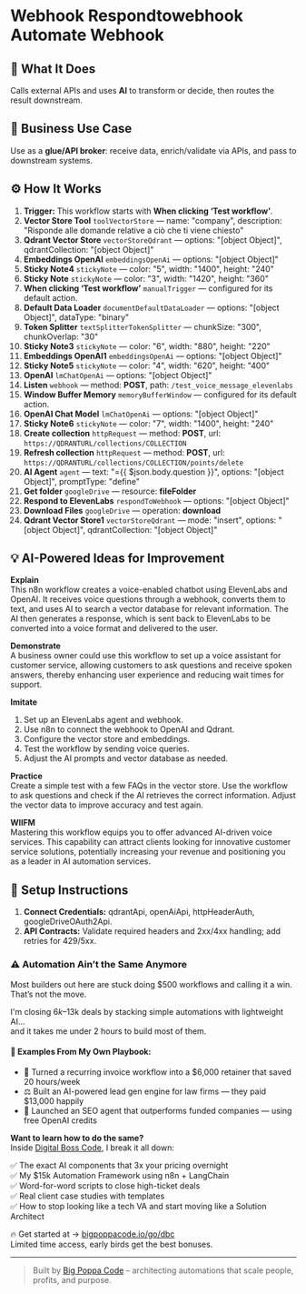 # Webhook Respondtowebhook Automate Webhook
## 🚀 What It Does
Calls external APIs and uses **AI** to transform or decide, then routes the result downstream.

## 💼 Business Use Case
Use as a **glue/API broker**: receive data, enrich/validate via APIs, and pass to downstream systems.

## ⚙️ How It Works
1. **Trigger:** This workflow starts with **When clicking ‘Test workflow’**.
2. **Vector Store Tool** `toolVectorStore` — name: "company", description: "Risponde alle domande relative a ciò che ti viene chiesto"
3. **Qdrant Vector Store** `vectorStoreQdrant` — options: "[object Object]", qdrantCollection: "[object Object]"
4. **Embeddings OpenAI** `embeddingsOpenAi` — options: "[object Object]"
5. **Sticky Note4** `stickyNote` — color: "5", width: "1400", height: "240"
6. **Sticky Note** `stickyNote` — color: "3", width: "1420", height: "360"
7. **When clicking ‘Test workflow’** `manualTrigger` — configured for its default action.
8. **Default Data Loader** `documentDefaultDataLoader` — options: "[object Object]", dataType: "binary"
9. **Token Splitter** `textSplitterTokenSplitter` — chunkSize: "300", chunkOverlap: "30"
10. **Sticky Note3** `stickyNote` — color: "6", width: "880", height: "220"
11. **Embeddings OpenAI1** `embeddingsOpenAi` — options: "[object Object]"
12. **Sticky Note5** `stickyNote` — color: "4", width: "620", height: "400"
13. **OpenAI** `lmChatOpenAi` — options: "[object Object]"
14. **Listen** `webhook` — method: **POST**, path: `/test_voice_message_elevenlabs`
15. **Window Buffer Memory** `memoryBufferWindow` — configured for its default action.
16. **OpenAI Chat Model** `lmChatOpenAi` — options: "[object Object]"
17. **Sticky Note6** `stickyNote` — color: "7", width: "1400", height: "240"
18. **Create collection** `httpRequest` — method: **POST**, url: `https://QDRANTURL/collections/COLLECTION`
19. **Refresh collection** `httpRequest` — method: **POST**, url: `https://QDRANTURL/collections/COLLECTION/points/delete`
20. **AI Agent** `agent` — text: "={{ $json.body.question }}", options: "[object Object]", promptType: "define"
21. **Get folder** `googleDrive` — resource: **fileFolder**
22. **Respond to ElevenLabs** `respondToWebhook` — options: "[object Object]"
23. **Download Files** `googleDrive` — operation: **download**
24. **Qdrant Vector Store1** `vectorStoreQdrant` — mode: "insert", options: "[object Object]", qdrantCollection: "[object Object]"

## 💡 AI-Powered Ideas for Improvement
**Explain**  
This n8n workflow creates a voice-enabled chatbot using ElevenLabs and OpenAI. It receives voice questions through a webhook, converts them to text, and uses AI to search a vector database for relevant information. The AI then generates a response, which is sent back to ElevenLabs to be converted into a voice format and delivered to the user.

**Demonstrate**  
A business owner could use this workflow to set up a voice assistant for customer service, allowing customers to ask questions and receive spoken answers, thereby enhancing user experience and reducing wait times for support.

**Imitate**  
1. Set up an ElevenLabs agent and webhook.
2. Use n8n to connect the webhook to OpenAI and Qdrant.
3. Configure the vector store and embeddings.
4. Test the workflow by sending voice queries.
5. Adjust the AI prompts and vector database as needed.

**Practice**  
Create a simple test with a few FAQs in the vector store. Use the workflow to ask questions and check if the AI retrieves the correct information. Adjust the vector data to improve accuracy and test again.

**WIIFM**  
Mastering this workflow equips you to offer advanced AI-driven voice services. This capability can attract clients looking for innovative customer service solutions, potentially increasing your revenue and positioning you as a leader in AI automation services.

## 🔧 Setup Instructions
1. **Connect Credentials:** qdrantApi, openAiApi, httpHeaderAuth, googleDriveOAuth2Api.
2. **API Contracts:** Validate required headers and 2xx/4xx handling; add retries for 429/5xx.

### ⚠️ Automation Ain’t the Same Anymore

Most builders out here are stuck doing $500 workflows and calling it a win.  
That’s not the move.  

I'm closing $6k–$13k deals by stacking simple automations with lightweight AI...  
and it takes me under 2 hours to build most of them.

#### 🧠 Examples From My Own Playbook:
- 🔁 Turned a recurring invoice workflow into a $6,000 retainer that saved 20 hours/week  
- ⚖️ Built an AI-powered lead gen engine for law firms — they paid $13,000 happily  
- 🚀 Launched an SEO agent that outperforms funded companies — using free OpenAI credits  

**Want to learn how to do the same?**  
Inside [Digital Boss Code](https://bigpoppacode.io/go/dbc), I break it all down:

✅ The exact AI components that 3x your pricing overnight  
✅ My $15k Automation Framework using n8n + LangChain  
✅ Word-for-word scripts to close high-ticket deals  
✅ Real client case studies with templates  
✅ How to stop looking like a tech VA and start moving like a Solution Architect  

🔥 Get started at → [bigpoppacode.io/go/dbc](https://bigpoppacode.io/go/dbc)  
Limited time access, early birds get the best bonuses.

---
> Built by [Big Poppa Code](https://bigpoppacode.io) – architecting automations that scale people, profits, and purpose.
